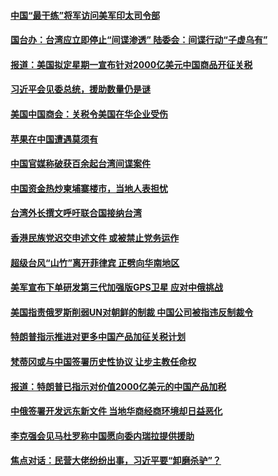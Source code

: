 #### [中国“最干练”将军访问美军印太司令部 ](../pages/zyyyoeqqvi/4573597.md) 

#### [国台办：台湾应立即停止“间谍渗透”  陆委会：间谍行动“子虚乌有”](../pages/zyyyoeqqvi/4573580.md) 

#### [报道：美国拟定星期一宣布针对2000亿美元中国商品开征关税](../pages/zyyyoeqqvi/4573565.md) 

#### [习近平会见委总统，援助数量仍是谜](../pages/zyyyoeqqvi/4573532.md) 

#### [美国中国商会：关税令美国在华企业受伤 ](../pages/zyyyoeqqvi/4573119.md) 

#### [苹果在中国遭遇莫须有](../pages/zyyyoeqqvi/4573070.md) 

#### [中国官媒称破获百余起台湾间谍案件](../pages/zyyyoeqqvi/4572981.md) 

#### [中国资金热炒柬埔寨楼市，当地人表担忧](../pages/zyyyoeqqvi/4572905.md) 

#### [台湾外长撰文呼吁联合国接纳台湾 ](../pages/zyyyoeqqvi/4572872.md) 

#### [香港民族党迟交申述文件 或被禁止党务运作](../pages/zyyyoeqqvi/4572841.md) 

#### [超级台风“山竹”离开菲律宾 正劈向华南地区](../pages/zyyyoeqqvi/4572836.md) 

#### [美军宣布下单研发第三代加强版GPS卫星 应对中俄挑战](../pages/zyyyoeqqvi/4572826.md) 

#### [美国指责俄罗斯削弱UN对朝鲜的制裁  中国公司被指违反制裁令](../pages/zyyyoeqqvi/4572820.md) 

#### [特朗普指示推进对更多中国产品加征关税计划](../pages/zyyyoeqqvi/4572465.md) 

#### [梵蒂冈或与中国签署历史性协议 让步主教任命权](../pages/zyyyoeqqvi/4572382.md) 

#### [报道：特朗普已指示对价值2000亿美元的中国产品加税](../pages/zyyyoeqqvi/4571959.md) 

#### [中俄签署开发远东新文件 当地华商经商环境却日益恶化](../pages/zyyyoeqqvi/4571838.md) 

#### [李克强会见马杜罗称中国愿向委内瑞拉提供援助 ](../pages/zyyyoeqqvi/4571804.md) 

#### [焦点对话：民营大佬纷纷出事，习近平要“卸磨杀驴”？](../pages/zyyyoeqqvi/4571750.md) 


